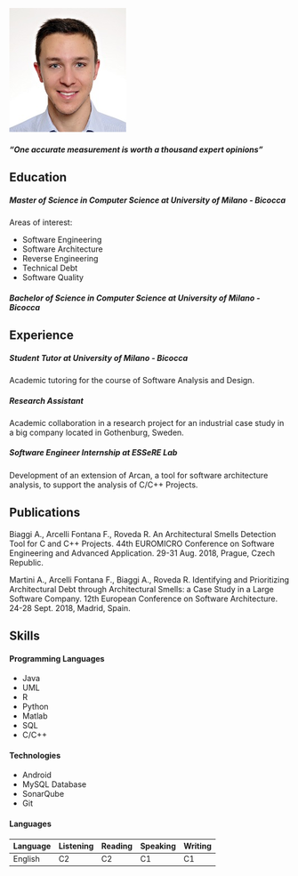 ![image](/assets/img/image.jpg)

#### *“One accurate measurement is worth a thousand expert opinions”*

## Education

##### Master of Science in Computer Science at University of Milano - Bicocca

Areas of interest: 
- Software Engineering
- Software Architecture
- Reverse Engineering
- Technical Debt
- Software Quality

##### Bachelor of Science in Computer Science at University of Milano - Bicocca

## Experience

##### Student Tutor at University of Milano - Bicocca
Academic tutoring for the course of Software Analysis and Design.

##### Research Assistant 
Academic collaboration in a research project for an industrial case
study in a big company located in Gothenburg, Sweden.

##### Software Engineer Internship at ESSeRE Lab
Development of an extension of Arcan, a tool for software architecture
analysis, to support the analysis of C/C++ Projects.

## Publications

Biaggi A., Arcelli Fontana F., Roveda R. 
An Architectural Smells Detection Tool for C and C++ Projects.
44th EUROMICRO Conference on Software Engineering and Advanced
Application. 29-31 Aug. 2018, Prague, Czech Republic.

Martini A., Arcelli Fontana F., Biaggi A., Roveda R.
Identifying and Prioritizing Architectural Debt through Architectural
Smells: a Case Study in a Large Software Company.
12th European Conference on Software Architecture. 24-28 Sept.
2018, Madrid, Spain.

## Skills

#### Programming Languages
- Java
- UML
- R
- Python
- Matlab
- SQL
- C/C++

#### Technologies
- Android
- MySQL Database
- SonarQube
- Git

#### Languages

|Language | Listening | Reading   | Speaking | Writing |
|:--------|:----------|:----------|:-------- |:--------|
| English | C2        | C2        | C1       | C1      |

